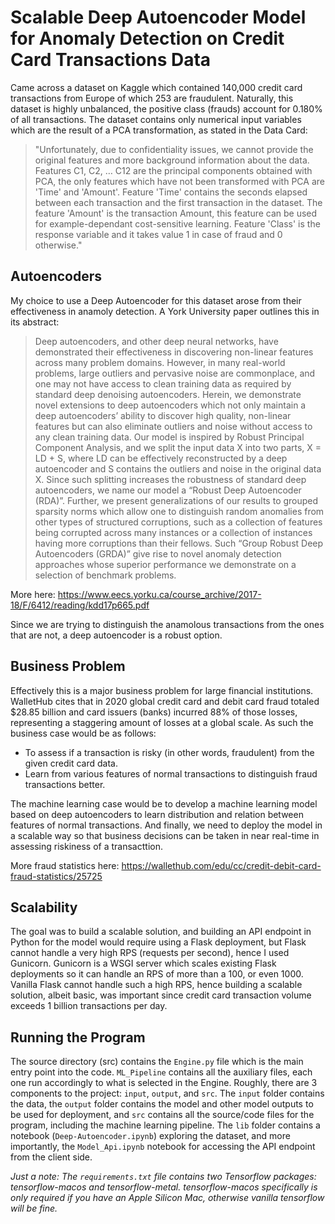 # Scalable Deep Autoencoder Model for Anomaly Detection on Credit Card Transactions Data
Came across a dataset on Kaggle which contained 140,000 credit card transactions from Europe of which 253 are fraudulent. Naturally, this dataset is highly unbalanced, the positive class (frauds) account for 0.180% of all transactions. The dataset contains only numerical input variables which are the result of a PCA transformation, as stated in the Data Card:
> "Unfortunately, due to confidentiality issues, we cannot provide the original features and more background information about the data. Features C1, C2, … C12 are the principal components obtained with PCA, the only features which have not been transformed with PCA are 'Time' and 'Amount'. Feature 'Time' contains the seconds elapsed between each transaction and the first transaction in the dataset. The feature 'Amount' is the transaction Amount, this feature can be used for example-dependant cost-sensitive learning. Feature 'Class' is the response variable and it takes value 1 in case of fraud and 0 otherwise."

## Autoencoders
My choice to use a Deep Autoencoder for this dataset arose from their effectiveness in anamoly detection. A York University paper outlines this in its abstract:

> Deep autoencoders, and other deep neural networks, have demonstrated their effectiveness in discovering non-linear features across many problem domains. However, in many real-world problems, large outliers and pervasive noise are commonplace, and one may not have access to clean training data as required by standard deep denoising autoencoders. Herein, we demonstrate novel extensions to deep autoencoders which not only maintain a deep autoencoders’ ability to discover high quality, non-linear features but can also eliminate outliers and noise without access to any clean training data. Our model is inspired by Robust Principal Component Analysis, and we split the input data X into two parts, X = LD + S, where LD can be effectively reconstructed by a deep autoencoder and S contains the outliers and noise in the original data X. Since such splitting increases the robustness of standard deep autoencoders, we name our model a “Robust Deep Autoencoder (RDA)”. Further, we present generalizations of our results to grouped sparsity norms which allow one to distinguish random anomalies from other types of structured corruptions, such as a collection of features being corrupted across many instances or a collection of instances having more corruptions than their fellows. Such “Group Robust Deep Autoencoders (GRDA)” give rise to novel anomaly detection approaches whose superior performance we demonstrate on a selection of benchmark problems.

More here: https://www.eecs.yorku.ca/course_archive/2017-18/F/6412/reading/kdd17p665.pdf

Since we are trying to distinguish the anamolous transactions from the ones that are not, a deep autoencoder is a robust option.

## Business Problem
Effectively this is a major business problem for large financial institutions. WalletHub cites that in 2020 global credit card and debit card fraud totaled $28.85 billion and card issuers (banks) incurred 88% of those losses, representing a staggering amount of losses at a global scale. As such the business case would be as follows:
- To assess if a transaction is risky (in other words, fraudulent) from the given credit card data.
- Learn from various features of normal transactions to distinguish fraud transactions better.

The machine learning case would be to develop a machine learning model based on deep autoencoders to learn distribution and relation between features of normal transactions. And finally, we need to deploy the model in a scalable way so that business decisions can be taken in near real-time in assessing riskiness of a transacttion.

More fraud statistics here: https://wallethub.com/edu/cc/credit-debit-card-fraud-statistics/25725

## Scalability
The goal was to build a scalable solution, and building an API endpoint in Python for the model would require using a Flask deployment, but Flask cannot handle a very high RPS (requests per second), hence I used Gunicorn. Gunicorn is a WSGI server which scales existing Flask deployments so it can handle an RPS of more than a 100, or even 1000. Vanilla Flask cannot handle such a high RPS, hence building a scalable solution, albeit basic, was important since credit card transaction volume exceeds 1 billion transactions per day.

## Running the Program
The source directory (src) contains the `Engine.py` file which is the main entry point into the code. `ML_Pipeline` contains all the auxiliary files, each one run accordingly to what is selected in the Engine. Roughly, there are 3 components to the project: `input`, `output`, and `src`. The `input` folder contains the data, the `output` folder contains the model and other model outputs to be used for deployment, and `src` contains all the source/code files for the program, including the machine learning pipeline. The `lib` folder contains a notebook (`Deep-Autoencoder.ipynb`) exploring the dataset, and more importantly, the `Model_Api.ipynb` notebook for accessing the API endpoint from the client side.


*Just a note: The `requirements.txt` file contains two Tensorflow packages: tensorflow-macos and tensorflow-metal. tensorflow-macos specifically is only required if you have an Apple Silicon Mac, otherwise vanilla tensorflow will be fine.*
